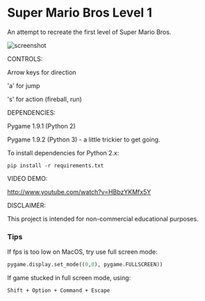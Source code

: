 Super Mario Bros Level 1
=============

An attempt to recreate the first level of Super Mario Bros.

![screenshot](https://raw.github.com/justinmeister/Mario-Level-1/master/screenshot.png)

CONTROLS: 

Arrow keys for direction

'a' for jump

's' for action (fireball, run)


DEPENDENCIES:

Pygame 1.9.1 (Python 2)

Pygame 1.9.2 (Python 3) - a little trickier to get going.

To install dependencies for Python 2.x:

	pip install -r requirements.txt

VIDEO DEMO:

http://www.youtube.com/watch?v=HBbzYKMfx5Y
   
DISCLAIMER:

This project is intended for non-commercial educational purposes.

### Tips
If fps is too low on MacOS, try use full screen mode:
```python
pygame.display.set_mode((0,0), pygame.FULLSCREEN))
```

If game stucked in full screen mode, using:
```bash
Shift + Option + Command + Escape
```
